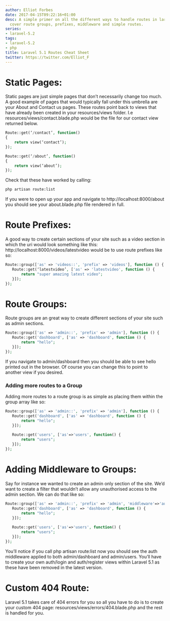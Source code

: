 ```yaml
---
author: Elliot Forbes
date: 2017-04-15T09:22:16+01:00
desc: A simple primer on all the different ways to handle routes in laravel 5.1. We
  cover route groups, prefixes, middleware and simple routes.
series:
- laravel-5.2
tags:
- laravel-5.2
- php
title: Laravel 5.1 Routes Cheat Sheet
twitter: https://twitter.com/Elliot_F
---
```


# Static Pages:

<p>Static pages are just simple pages that don’t necessarily change too much. A good example of pages that would typically fall under this umbrella are your About and Contact us pages. These routes point back to views that have already been created in your resources/views folder. I.e resources/views/contact.blade.php would be the file for our contact view returned below.</p>

```php
Route::get(‘/contact’, function() 
{
    return view(‘contact’);
});

Route::get(‘/about’, function()
{
    return view(‘about’);
});
```

<p>Check that these have worked by calling:</p>

```bash
php artisan route:list
```

<p>If you were to open up your app and navigate to http://localhost:8000/about you should see your about.blade.php file rendered in full.</p>

# Route Prefixes:

<p>A good way to create certain sections of your site such as a video section in which the uri would look something like this: http://localhost:8000/videos/latestvideo would be to use route prefixes like so:</p>

```php
Route::group(['as' => 'videos::', 'prefix' => 'videos'], function () {
   Route::get(‘latestvideo’, ['as' => 'latestvideo', function () {
       return "super amazing latest video";
   }]);
});
```

# Route Groups:

<p>Route groups are an great way to create different sections of your site such as admin sections.</p>

```php
Route::group(['as' => 'admin::', 'prefix' => 'admin'], function () {
   Route::get('dashboard', ['as' => 'dashboard', function () {
       return "hello";
   }]);
});
```

<p>If you navigate to admin/dashboard then you should be able to see hello printed out in the browser. Of course you can change this to point to another view if you desired.</p>

<h3>Adding more routes to a Group</h3>

<p>Adding more routes to a route group is as simple as placing them within the group array like so:</p>

```php
Route::group(['as' => 'admin::', 'prefix' => 'admin'], function () {
   Route::get('dashboard', ['as' => 'dashboard', function () {
       return "hello";
   }]);
   
   Route::get('users', ['as'=>'users', function() {
       return "users";
   }]);
});
```

# Adding Middleware to Groups:

<p>Say for instance we wanted to create an admin only section of the site. We’d want to create a filter that wouldn’t allow any unauthorised access to the admin section. We can do that like so:</p>

```php
Route::group(['as' => 'admin::', 'prefix' => 'admin', 'middleware'=>'auth'], function () {
   Route::get('dashboard', ['as' => 'dashboard', function () {
       return "hello";
   }]);
   
   Route::get('users', ['as'=>'users', function() {
       return "users";
   }]);
});
```

<p>You’ll notice if you call php artisan route:list now you should see the auth middleware applied to both admin/dashboard and admin/users. You’ll have to create your own auth/login and auth/register views within Laravel 5.1 as these have been removed in the latest version.</p>

# Custom 404 Route:

<p>Laravel 5.1 takes care of 404 errors for you so all you have to do is to create your custom 404 page: resources/views/errors/404.blade.php and the rest is handled for you.</p>
